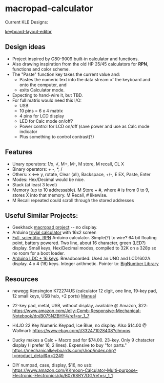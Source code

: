 # macropad-calculator

Current KLE Designs:

[keyboard-layout-editor](http://www.keyboard-layout-editor.com/#/gists/c2c9d6496090510a4558f0a1e2d1008c)

## Design ideas

* Project inspired by G80-9009 built-in calculator and functions.
* Also drawing inspiration from the old HP 35/45 calculators for **RPN**, functions and color scheme.
* The "Paste" function key takes the current value and:
    * Pastes the numeric text into the data stream of the keyboard and onto the computer, and
    * exits Calculator mode.
* Expecting to hand-wire it, but TBD.
* For full matrix would need this I/O:
    * USB
    * 10 pins = 6 x 4 matrix
    * 4 pins for LCD display
    * LED for Calc mode on/off?
    * Power control for LCD on/off (save power and use as Calc mode indicator
    * Plus something to control contrast(?)

## Features
* Unary operators:
    1/x, √, M+, M-, M store, M recall, CL X
* Binary operators:
    \+ -, *, /
* Others:
    x <==> y, rotate, Clear (all), Backspace, +/-, E EX, Paste, Enter
* Modes: Hex/Decimal would be nice.
* Stack (at least 3 level)
* Memory (up to 10 addressable). M Store + #, where # is from 0 to 9, stores X into that memory. M Recall, # likewise.
* M Recall repeated could scroll through the stored addresses

## Useful Similar Projects:

* Geekhack [macropad project](https://geekhack.org/index.php?topic=85874.0) -- no display.
* Arduino [trivial calculator](http://www.microcontroller-project.com/calculator-with-pic16f877-microcontroller.html) with 16x2 screen
* [Full, scientific, RPN](https://forum.arduino.cc/index.php?topic=388331.0)
Arduino calculator. Simple(?) to wire? 64 bit floating point, battery powered.
Two line, about 16 character, green (LED?) display. Small keys, Hex/Decimal
modes, compiled to 32K on a 328p so no room for a boot loader.
* [Arduino LDC + 16
keys](https://www.allaboutcircuits.com/projects/simple-arduino-based-calculator/). 
Breadboarded. Used an UNO and LCD1602A display. 4 x 4 (16) keys. Integer arithmetic.
Pointer to: [BigNumber Library](http://www.gammon.com.au/forum/?id=11519)


## Resources

* newegg Kensington K72274US (calculator 12 digit, one line, 19-key pad, 12
small keys, USB hub, +2 ports) [Manual](https://accoblobstorageus.blob.core.windows.net/literature/1393.pdf)
* 22-key pad, metal, USB, without display, available @ Amazon, $22:
    https://www.amazon.com/Jelly-Comb-Responsive-Mechanical-Notebook/dp/B075NZBHY4/ref=sr_1_7
* H4JO 22 Key Numeric Keypad, Ice Blue, no display. Also $14.00 @ Wallmart:
    https://www.ebay.com/i/332471028408?chn=ps
* Ducky makes a Calc + Macro pad for $74.00. 23-key. Only 9 chatacter display
(I prefer 16, 2 lines). Expensive to buy "for parts."
   https://mechanicalkeyboards.com/shop/index.php?l=product_detail&p=2249

* DIY numpad, case, display, $16, no usb:
    https://www.amazon.com/KKmoon-Calculator-Multi-purpose-Electronic-Electronics/dp/B076SBY7DG/ref=sr_1_1

